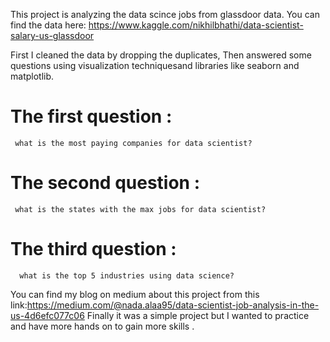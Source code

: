 This project is analyzing the data scince jobs from glassdoor data.
You can find the data here: 
                  https://www.kaggle.com/nikhilbhathi/data-scientist-salary-us-glassdoor
                  
First I cleaned the data by dropping the duplicates, Then answered some questions using visualization techniquesand libraries like seaborn and matplotlib.
  # The first question : 
     what is the most paying companies for data scientist?
   # The second question : 
     what is the states with the max jobs for data scientist?
  # The third question : 
      what is the top 5 industries using data science?
  You can find my blog on medium about this project from this link:https://medium.com/@nada.alaa95/data-scientist-job-analysis-in-the-us-4d6efc077c06
Finally it was a simple project but I wanted to practice and have more hands on to gain more skills .
